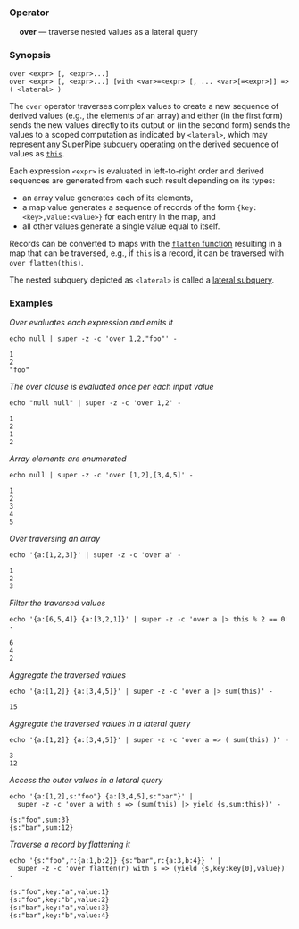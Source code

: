 ### Operator

&emsp; **over** &mdash; traverse nested values as a lateral query

### Synopsis

```
over <expr> [, <expr>...]
over <expr> [, <expr>...] [with <var>=<expr> [, ... <var>[=<expr>]] => ( <lateral> )
```
The `over` operator traverses complex values to create a new sequence
of derived values (e.g., the elements of an array) and either
(in the first form) sends the new values directly to its output or
(in the second form) sends the values to a scoped computation as indicated
by `<lateral>`, which may represent any SuperPipe [subquery](../lateral-subqueries) operating on the
derived sequence of values as [`this`](../pipeline-model.md#the-special-value-this).

Each expression `<expr>` is evaluated in left-to-right order and derived sequences are
generated from each such result depending on its types:
* an array value generates each of its elements,
* a map value generates a sequence of records of the form `{key:<key>,value:<value>}` for each
entry in the map, and
* all other values generate a single value equal to itself.

Records can be converted to maps with the [`flatten` function](../functions/flatten)
resulting in a map that can be traversed,
e.g., if `this` is a record, it can be traversed with `over flatten(this)`.

The nested subquery depicted as `<lateral>` is called a [lateral subquery](../lateral-subqueries).

### Examples

_Over evaluates each expression and emits it_
```mdtest-command
echo null | super -z -c 'over 1,2,"foo"' -
```

```mdtest-output
1
2
"foo"
```
_The over clause is evaluated once per each input value_
```mdtest-command
echo "null null" | super -z -c 'over 1,2' -
```

```mdtest-output
1
2
1
2
```
_Array elements are enumerated_
```mdtest-command
echo null | super -z -c 'over [1,2],[3,4,5]' -
```

```mdtest-output
1
2
3
4
5
```
_Over traversing an array_
```mdtest-command
echo '{a:[1,2,3]}' | super -z -c 'over a' -
```

```mdtest-output
1
2
3
```
_Filter the traversed values_

```mdtest-command
echo '{a:[6,5,4]} {a:[3,2,1]}' | super -z -c 'over a |> this % 2 == 0' -
```

```mdtest-output
6
4
2
```
_Aggregate the traversed values_

```mdtest-command
echo '{a:[1,2]} {a:[3,4,5]}' | super -z -c 'over a |> sum(this)' -
```

```mdtest-output
15
```
_Aggregate the traversed values in a lateral query_
```mdtest-command
echo '{a:[1,2]} {a:[3,4,5]}' | super -z -c 'over a => ( sum(this) )' -
```

```mdtest-output
3
12
```
_Access the outer values in a lateral query_
```mdtest-command
echo '{a:[1,2],s:"foo"} {a:[3,4,5],s:"bar"}' |
  super -z -c 'over a with s => (sum(this) |> yield {s,sum:this})' -
```

```mdtest-output
{s:"foo",sum:3}
{s:"bar",sum:12}
```
_Traverse a record by flattening it_
```mdtest-command
echo '{s:"foo",r:{a:1,b:2}} {s:"bar",r:{a:3,b:4}} ' |
  super -z -c 'over flatten(r) with s => (yield {s,key:key[0],value})' -
```

```mdtest-output
{s:"foo",key:"a",value:1}
{s:"foo",key:"b",value:2}
{s:"bar",key:"a",value:3}
{s:"bar",key:"b",value:4}
```
